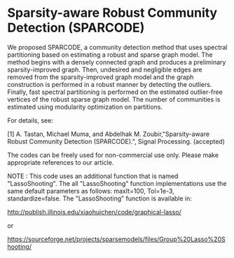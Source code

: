# Sparsity-aware Robust Community Detection (SPARCODE)
We proposed SPARCODE, a community detection method that uses spectral partitioning based on estimating a robust and sparse graph model. The method begins with a densely connected
graph and produces a preliminary sparsity-improved graph. Then, undesired and negligible edges are removed from the sparsity-improved graph model and the graph construction is 
performed in a robust manner by detecting the outliers. Finally, fast spectral partitioning is performed on the estimated outlier-free vertices of the robust sparse graph model. 
The number of communities is estimated using modularity optimization on partitions.

For details, see:

[1] A. Tastan, Michael Muma, and Abdelhak M. Zoubir,"Sparsity-aware Robust Community Detection (SPARCODE).", Signal Processing. (accepted)

The codes can be freely used for non-commercial use only. Please make appropriate references to our article.

NOTE : This code uses an additional function that is named "LassoShooting". The all "LassoShooting" function implementations use the same default parameters as follows: 
maxIt=100, Tol=1e-3, standardize=false. The "LassoShooting" function is available in:

http://publish.illinois.edu/xiaohuichen/code/graphical-lasso/

or

https://sourceforge.net/projects/sparsemodels/files/Group%20Lasso%20Shooting/


